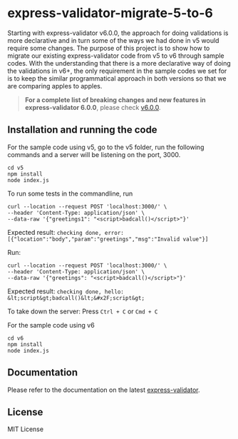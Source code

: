 # express-validator-migrate-5-to-6

Starting with express-validator v6.0.0, the approach for doing validations is more declarative and in turn some of the ways we had done in v5 would require some changes. The purpose of this project is to show how to migrate our existing express-validator code from v5 to v6 through sample codes. With the understanding that there is a more declarative way of doing the validations in v6+, the only requirement in the sample codes we set for is to keep the similar programmatical approach in both versions so that we are comparing apples to apples.

> **For a complete list of breaking changes and new features in express-validator 6.0.0**,
> please check [v6.0.0](https://github.com/express-validator/express-validator/releases/tag/v6.0.0).

## Installation and running the code

For the sample code using v5, go to the v5 folder, run the following commands and a server will be listening on the port, 3000.

```
cd v5
npm install
node index.js
```

To run some tests in the commandline, run

```
curl --location --request POST 'localhost:3000/' \
--header 'Content-Type: application/json' \
--data-raw '{"greetings1": "<script>badcall()</script>"}'
```

Expected result: `checking done, error: [{"location":"body","param":"greetings","msg":"Invalid value"}]`

Run:

```
curl --location --request POST 'localhost:3000/' \
--header 'Content-Type: application/json' \
--data-raw '{"greetings": "<script>badcall()</script>"}'
```

Expected result: `checking done, hello: &lt;script&gt;badcall()&lt;&#x2F;script&gt;`

To take down the server: Press `Ctrl + C` or `Cmd + C`

For the sample code using v6

```
cd v6
npm install
node index.js
```

## Documentation

Please refer to the documentation on the latest [express-validator](https://express-validator.github.io).

## License

MIT License
